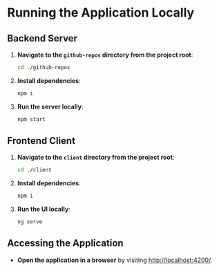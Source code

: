 # Running the Application Locally

## Backend Server

1. **Navigate to the `github-repos` directory from the project root**:
    ```sh
    cd ./github-repos
    ```

2. **Install dependencies**:
    ```sh
    npm i
    ```
    
3. **Run the server locally**:
    ```sh
    npm start
    ```

## Frontend Client

1. **Navigate to the `client` directory from the project root**:
    ```sh
    cd ./client
    ```

2. **Install dependencies**:
    ```sh
    npm i
    ```

3. **Run the UI locally**:
    ```sh
    ng serve
    ```

## Accessing the Application

- **Open the application in a browser** by visiting [http://localhost:4200/](http://localhost:4200/).
